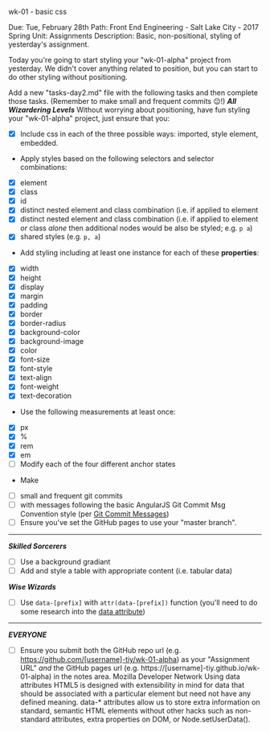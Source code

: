 wk-01 - basic css

Due: Tue, February 28th
Path: Front End Engineering - Salt Lake City - 2017 Spring  Unit: Assignments
Description: Basic, non-positional, styling of yesterday's assignment.

Today you're going to start styling your "wk-01-alpha" project from yesterday. We didn't cover anything related to position, but you can start to do other styling without positioning.

Add a new "tasks-day2.md" file with the following tasks and then complete those tasks. (Remember to make small and frequent commits :wink:!)
_**All Wizardering Levels**_
Without worrying about positioning, have fun styling your "wk-01-alpha" project, just ensure that you:
- [x] Include css in each of the three possible ways: imported, style element, embedded.
- Apply styles based on the following selectors and selector combinations:
 - [x] element
 - [x] class
 - [x] id
 - [x] distinct nested element and class combination (i.e. if applied to element
 - [x] distinct nested element and class combination (i.e. if applied to element _or_ class _alone_ then additional nodes would be also be styled;  e.g. `p a`)
 - [x] shared styles (e.g. `p, a`)
- Add styling including at least one instance for each of these **properties**:
 - [x] width
 - [x] height
 - [x] display
 - [x] margin
 - [x] padding
 - [x] border
 - [x] border-radius
 - [x] background-color
 - [x] background-image
 - [x] color
 - [x] font-size
 - [x] font-style
 - [x] text-align
 - [x] font-weight
 - [x] text-decoration
- Use the following measurements at least once:
 - [x] px
 - [x] %
 - [x] rem
 - [x] em
- [ ] Modify each of the four different anchor states
- Make
 - [ ] small and frequent git commits
 - [ ] with messages following the basic AngularJS Git Commit Msg Convention style (per [Git Commit Messages](https://karma-runner.github.io/1.0/dev/git-commit-msg.html))
- [ ] Ensure you've set the GitHub pages to use your "master branch".

****

_**Skilled Sorcerers**_

- [ ] Use a background gradiant
- [ ] Add and style a table with appropriate content (i.e. tabular data)

_**Wise Wizards**_

- [ ] Use `data-[prefix]` with `attr(data-[prefix])` function  (you'll need to do some research into the [data attribute](https://developer.mozilla.org/en-US/docs/Learn/HTML/Howto/Use_data_attributes))

****

_**EVERYONE**_

- [ ] Ensure you submit both the GitHub repo url (e.g. https://github.com/[username]-tiy/wk-01-alpha) as your "Assignment URL" _and_ the GitHub pages url (e.g. https://[username]-tiy.github.io/wk-01-alpha) in the notes area.
Mozilla Developer Network
Using data attributes
HTML5 is designed with extensibility in mind for data that should be associated with a particular element but need not have any defined meaning. data-* attributes allow us to store extra information on standard, semantic HTML elements without other hacks such as non-standard attributes, extra properties on DOM, or Node.setUserData().
 

